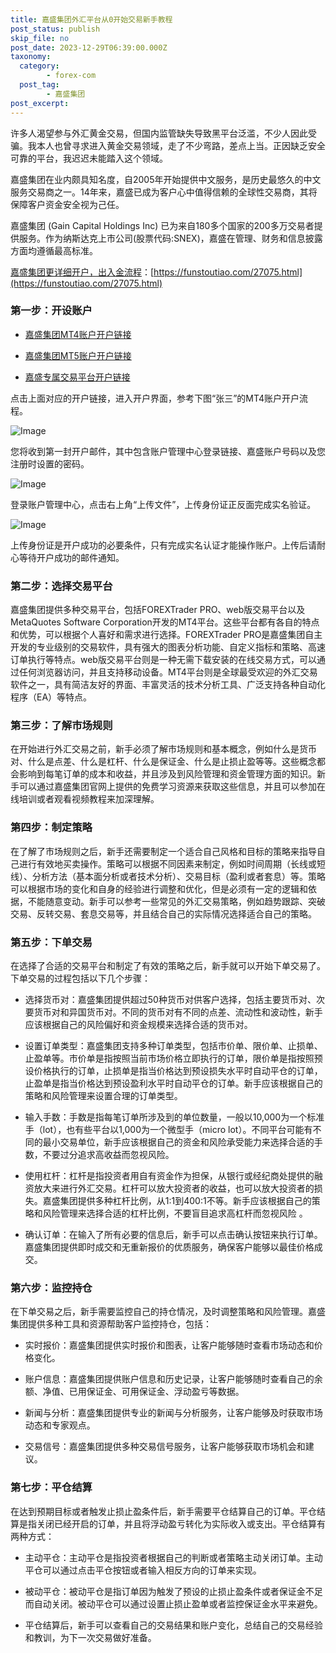 ```yaml
---
title: 嘉盛集团外汇平台从0开始交易新手教程
post_status: publish
skip_file: no
post_date: 2023-12-29T06:39:00.000Z
taxonomy:
  category:
        - forex-com
  post_tag:
        - 嘉盛集团
post_excerpt: 
---
```

许多人渴望参与外汇黄金交易，但国内监管缺失导致黑平台泛滥，不少人因此受骗。我本人也曾寻求进入黄金交易领域，走了不少弯路，差点上当。正因缺乏安全可靠的平台，我迟迟未能踏入这个领域。

嘉盛集团在业内颇具知名度，自2005年开始提供中文服务，是历史最悠久的中文服务交易商之一。14年来，嘉盛已成为客户心中值得信赖的全球性交易商，其将保障客户资金安全视为己任。

嘉盛集团 (Gain Capital Holdings Inc) 已为来自180多个国家的200多万交易者提供服务。作为纳斯达克上市公司(股票代码:SNEX)，嘉盛在管理、财务和信息披露方面均遵循最高标准。

[嘉盛集团更详细开户，出入金流程](https://funstoutiao.com/27075.html)：[https://funstoutiao.com/27075.html](https://funstoutiao.com/27075.html)

### 第一步：开设账户

* [嘉盛集团MT4账户开户链接](https://s.ssgg.net/jsmt4)

* [嘉盛集团MT5账户开户链接](https://s.ssgg.net/jsmt5)

* [嘉盛专属交易平台开户链接](https://s.ssgg.net/js)

点击上面对应的开户链接，进入开户界面，参考下图“张三”的MT4账户开户流程。

![Image](https://prod-files-secure.s3.us-west-2.amazonaws.com/39ed1227-6d7d-4570-be36-9ccd4a2c4241/7a167aea-686b-400d-af59-4e18eb607a40/640.png?X-Amz-Algorithm=AWS4-HMAC-SHA256&X-Amz-Content-Sha256=UNSIGNED-PAYLOAD&X-Amz-Credential=ASIAZI2LB4664GULG6UE%2F20250902%2Fus-west-2%2Fs3%2Faws4_request&X-Amz-Date=20250902T161308Z&X-Amz-Expires=3600&X-Amz-Security-Token=IQoJb3JpZ2luX2VjEMj%2F%2F%2F%2F%2F%2F%2F%2F%2F%2FwEaCXVzLXdlc3QtMiJHMEUCIQDbUVOhuUXnygZ2ZBRp6V5tYjFU0bCPEs6EvL6TSPCnIwIgT3cLA4geEkw49nacKVnq0gYt58DtTXEVSXUjMXy9s1Eq%2FwMIMRAAGgw2Mzc0MjMxODM4MDUiDDXfoALa1v4XKr2fUSrcA8ZL%2F%2FcMbq66pn8qVbxYMdjC5cJTQT3pJdrp2%2FP9x%2BMfo89wbqBSxa0A30TfzXsT3EzwC63LGeR%2FO4G1ih%2BHCp%2Fg01M8h0ziseXF22F9tirSgUX%2BuI5sJRjkBFcl2g4EHiNGyN75yZSIw%2F1DKqHIh1wsqdS2NIg0HUymvkxQRrHgH8itL3WkqdDohk49gfr0q%2FWDABc3ZgjNsZgt7PwY%2FnZEsoJ7NYIbf6iQVghdpYYfOqB4CGWg%2FKLu6na0OVg82OqZ9xkCIHgHOTvhz8pl%2BH6BDMY4mlaPEZRGBfxenX8dOVTXUdwzMmSQ%2F8w0TxtLtPwrRkau5YAzUFYk%2F7hyCrk6%2FncTO1hWL3QhKw8pAlLRprJOZQ1VLvhJgXildnNA91hrZaIMUdJxebbopw2iOkCFWxxn11hyY0CrfEUyJlC4KFSeu6CTP2U%2F%2F%2BQ2rU%2FkOzhVbCJ9LntIRhJnG%2BOJiaqECaQEy2%2FPYYjtFd63MD3VE%2BQyEZONDeifTi%2FB36BUpcyv9McdBdfQE30rIAuXUQ%2Fje69ZREZ7%2F2UnSngqvLezMnkItmnhIYk9bAMimgBl85Llr1IRBA4rb5%2F76%2FoHMWFbfkPJHIH7Mro9D7sJqaDaQx%2FyfIAbiFXp2zfTMI2a3MUGOqUB5j8l8jWQwcjRzBNXcKJzFGWOdOB8KhJWtkjJRTfkwp%2BCfGNGtNFXB8u4NJrzsDSRzDYghPcgUTksb53HhX0kYapREphbZ6qBjxfjk9A%2B5ebz6Mge3Kv4jzFj6I9Tb0Uq6y3Vj5FIEp%2FMSPoTpyxye7S7DbgBcpKkl1a8x0lpEtw6RR6PVlCN32Vhr0OFgp46Dhp7DI2eDE9VaiiQ4ZjwNQN3TDys&X-Amz-Signature=68f2a8e961fc4af724781b5f3cc68cea216cca79f7ba48cd734031b0fbba34b9&X-Amz-SignedHeaders=host&x-amz-checksum-mode=ENABLED&x-id=GetObject)

您将收到第一封开户邮件，其中包含账户管理中心登录链接、嘉盛账户号码以及您注册时设置的密码。

![Image](https://prod-files-secure.s3.us-west-2.amazonaws.com/39ed1227-6d7d-4570-be36-9ccd4a2c4241/eaa1c6b3-2877-4284-a0e1-530e222c27fb/image.png?X-Amz-Algorithm=AWS4-HMAC-SHA256&X-Amz-Content-Sha256=UNSIGNED-PAYLOAD&X-Amz-Credential=ASIAZI2LB4664GULG6UE%2F20250902%2Fus-west-2%2Fs3%2Faws4_request&X-Amz-Date=20250902T161308Z&X-Amz-Expires=3600&X-Amz-Security-Token=IQoJb3JpZ2luX2VjEMj%2F%2F%2F%2F%2F%2F%2F%2F%2F%2FwEaCXVzLXdlc3QtMiJHMEUCIQDbUVOhuUXnygZ2ZBRp6V5tYjFU0bCPEs6EvL6TSPCnIwIgT3cLA4geEkw49nacKVnq0gYt58DtTXEVSXUjMXy9s1Eq%2FwMIMRAAGgw2Mzc0MjMxODM4MDUiDDXfoALa1v4XKr2fUSrcA8ZL%2F%2FcMbq66pn8qVbxYMdjC5cJTQT3pJdrp2%2FP9x%2BMfo89wbqBSxa0A30TfzXsT3EzwC63LGeR%2FO4G1ih%2BHCp%2Fg01M8h0ziseXF22F9tirSgUX%2BuI5sJRjkBFcl2g4EHiNGyN75yZSIw%2F1DKqHIh1wsqdS2NIg0HUymvkxQRrHgH8itL3WkqdDohk49gfr0q%2FWDABc3ZgjNsZgt7PwY%2FnZEsoJ7NYIbf6iQVghdpYYfOqB4CGWg%2FKLu6na0OVg82OqZ9xkCIHgHOTvhz8pl%2BH6BDMY4mlaPEZRGBfxenX8dOVTXUdwzMmSQ%2F8w0TxtLtPwrRkau5YAzUFYk%2F7hyCrk6%2FncTO1hWL3QhKw8pAlLRprJOZQ1VLvhJgXildnNA91hrZaIMUdJxebbopw2iOkCFWxxn11hyY0CrfEUyJlC4KFSeu6CTP2U%2F%2F%2BQ2rU%2FkOzhVbCJ9LntIRhJnG%2BOJiaqECaQEy2%2FPYYjtFd63MD3VE%2BQyEZONDeifTi%2FB36BUpcyv9McdBdfQE30rIAuXUQ%2Fje69ZREZ7%2F2UnSngqvLezMnkItmnhIYk9bAMimgBl85Llr1IRBA4rb5%2F76%2FoHMWFbfkPJHIH7Mro9D7sJqaDaQx%2FyfIAbiFXp2zfTMI2a3MUGOqUB5j8l8jWQwcjRzBNXcKJzFGWOdOB8KhJWtkjJRTfkwp%2BCfGNGtNFXB8u4NJrzsDSRzDYghPcgUTksb53HhX0kYapREphbZ6qBjxfjk9A%2B5ebz6Mge3Kv4jzFj6I9Tb0Uq6y3Vj5FIEp%2FMSPoTpyxye7S7DbgBcpKkl1a8x0lpEtw6RR6PVlCN32Vhr0OFgp46Dhp7DI2eDE9VaiiQ4ZjwNQN3TDys&X-Amz-Signature=0301afb2b1efe29b2e9c6bf34256f5be425821802453c4a89406ddd1ff6ea4b1&X-Amz-SignedHeaders=host&x-amz-checksum-mode=ENABLED&x-id=GetObject)

登录账户管理中心，点击右上角“上传文件”，上传身份证正反面完成实名验证。

![Image](https://prod-files-secure.s3.us-west-2.amazonaws.com/39ed1227-6d7d-4570-be36-9ccd4a2c4241/54090639-09fc-46b4-a135-e0289f707147/image.png?X-Amz-Algorithm=AWS4-HMAC-SHA256&X-Amz-Content-Sha256=UNSIGNED-PAYLOAD&X-Amz-Credential=ASIAZI2LB4664GULG6UE%2F20250902%2Fus-west-2%2Fs3%2Faws4_request&X-Amz-Date=20250902T161308Z&X-Amz-Expires=3600&X-Amz-Security-Token=IQoJb3JpZ2luX2VjEMj%2F%2F%2F%2F%2F%2F%2F%2F%2F%2FwEaCXVzLXdlc3QtMiJHMEUCIQDbUVOhuUXnygZ2ZBRp6V5tYjFU0bCPEs6EvL6TSPCnIwIgT3cLA4geEkw49nacKVnq0gYt58DtTXEVSXUjMXy9s1Eq%2FwMIMRAAGgw2Mzc0MjMxODM4MDUiDDXfoALa1v4XKr2fUSrcA8ZL%2F%2FcMbq66pn8qVbxYMdjC5cJTQT3pJdrp2%2FP9x%2BMfo89wbqBSxa0A30TfzXsT3EzwC63LGeR%2FO4G1ih%2BHCp%2Fg01M8h0ziseXF22F9tirSgUX%2BuI5sJRjkBFcl2g4EHiNGyN75yZSIw%2F1DKqHIh1wsqdS2NIg0HUymvkxQRrHgH8itL3WkqdDohk49gfr0q%2FWDABc3ZgjNsZgt7PwY%2FnZEsoJ7NYIbf6iQVghdpYYfOqB4CGWg%2FKLu6na0OVg82OqZ9xkCIHgHOTvhz8pl%2BH6BDMY4mlaPEZRGBfxenX8dOVTXUdwzMmSQ%2F8w0TxtLtPwrRkau5YAzUFYk%2F7hyCrk6%2FncTO1hWL3QhKw8pAlLRprJOZQ1VLvhJgXildnNA91hrZaIMUdJxebbopw2iOkCFWxxn11hyY0CrfEUyJlC4KFSeu6CTP2U%2F%2F%2BQ2rU%2FkOzhVbCJ9LntIRhJnG%2BOJiaqECaQEy2%2FPYYjtFd63MD3VE%2BQyEZONDeifTi%2FB36BUpcyv9McdBdfQE30rIAuXUQ%2Fje69ZREZ7%2F2UnSngqvLezMnkItmnhIYk9bAMimgBl85Llr1IRBA4rb5%2F76%2FoHMWFbfkPJHIH7Mro9D7sJqaDaQx%2FyfIAbiFXp2zfTMI2a3MUGOqUB5j8l8jWQwcjRzBNXcKJzFGWOdOB8KhJWtkjJRTfkwp%2BCfGNGtNFXB8u4NJrzsDSRzDYghPcgUTksb53HhX0kYapREphbZ6qBjxfjk9A%2B5ebz6Mge3Kv4jzFj6I9Tb0Uq6y3Vj5FIEp%2FMSPoTpyxye7S7DbgBcpKkl1a8x0lpEtw6RR6PVlCN32Vhr0OFgp46Dhp7DI2eDE9VaiiQ4ZjwNQN3TDys&X-Amz-Signature=d053c4881e3ceec2c34c2ca028deabd76e2a43dce4e4e1349cc3560d4b971db4&X-Amz-SignedHeaders=host&x-amz-checksum-mode=ENABLED&x-id=GetObject)

上传身份证是开户成功的必要条件，只有完成实名认证才能操作账户。上传后请耐心等待开户成功的邮件通知。

### 第二步：选择交易平台

嘉盛集团提供多种交易平台，包括FOREXTrader PRO、web版交易平台以及MetaQuotes Software Corporation开发的MT4平台。这些平台都有各自的特点和优势，可以根据个人喜好和需求进行选择。FOREXTrader PRO是嘉盛集团自主开发的专业级别的交易软件，具有强大的图表分析功能、自定义指标和策略、高速订单执行等特点。web版交易平台则是一种无需下载安装的在线交易方式，可以通过任何浏览器访问，并且支持移动设备。MT4平台则是全球最受欢迎的外汇交易软件之一，具有简洁友好的界面、丰富灵活的技术分析工具、广泛支持各种自动化程序（EA）等特点。

### 第三步：了解市场规则

在开始进行外汇交易之前，新手必须了解市场规则和基本概念，例如什么是货币对、什么是点差、什么是杠杆、什么是保证金、什么是止损止盈等等。这些概念都会影响到每笔订单的成本和收益，并且涉及到风险管理和资金管理方面的知识。新手可以通过嘉盛集团官网上提供的免费学习资源来获取这些信息，并且可以参加在线培训或者观看视频教程来加深理解。

### 第四步：制定策略

在了解了市场规则之后，新手还需要制定一个适合自己风格和目标的策略来指导自己进行有效地买卖操作。策略可以根据不同因素来制定，例如时间周期（长线或短线）、分析方法（基本面分析或者技术分析）、交易目标（盈利或者套息）等。策略可以根据市场的变化和自身的经验进行调整和优化，但是必须有一定的逻辑和依据，不能随意变动。新手可以参考一些常见的外汇交易策略，例如趋势跟踪、突破交易、反转交易、套息交易等，并且结合自己的实际情况选择适合自己的策略。

### 第五步：下单交易

在选择了合适的交易平台和制定了有效的策略之后，新手就可以开始下单交易了。下单交易的过程包括以下几个步骤：

* 选择货币对：嘉盛集团提供超过50种货币对供客户选择，包括主要货币对、次要货币对和异国货币对。不同的货币对有不同的点差、流动性和波动性，新手应该根据自己的风险偏好和资金规模来选择合适的货币对。

* 设置订单类型：嘉盛集团支持多种订单类型，包括市价单、限价单、止损单、止盈单等。市价单是指按照当前市场价格立即执行的订单，限价单是指按照预设价格执行的订单，止损单是指当价格达到预设损失水平时自动平仓的订单，止盈单是指当价格达到预设盈利水平时自动平仓的订单。新手应该根据自己的策略和风险管理来设置合理的订单类型。

* 输入手数：手数是指每笔订单所涉及到的单位数量，一般以10,000为一个标准手（lot），也有些平台以1,000为一个微型手（micro lot）。不同平台可能有不同的最小交易单位，新手应该根据自己的资金和风险承受能力来选择合适的手数，不要过分追求高收益而忽视风险。

* 使用杠杆：杠杆是指投资者用自有资金作为担保，从银行或经纪商处提供的融资放大来进行外汇交易。杠杆可以放大投资者的收益，也可以放大投资者的损失。嘉盛集团提供多种杠杆比例，从1:1到400:1不等。新手应该根据自己的策略和风险管理来选择合适的杠杆比例，不要盲目追求高杠杆而忽视风险 。

* 确认订单：在输入了所有必要的信息后，新手可以点击确认按钮来执行订单。嘉盛集团提供即时成交和无重新报价的优质服务，确保客户能够以最佳价格成交。

### 第六步：监控持仓

在下单交易之后，新手需要监控自己的持仓情况，及时调整策略和风险管理。嘉盛集团提供多种工具和资源帮助客户监控持仓，包括：

* 实时报价：嘉盛集团提供实时报价和图表，让客户能够随时查看市场动态和价格变化。

* 账户信息：嘉盛集团提供账户信息和历史记录，让客户能够随时查看自己的余额、净值、已用保证金、可用保证金、浮动盈亏等数据。

* 新闻与分析：嘉盛集团提供专业的新闻与分析服务，让客户能够及时获取市场动态和专家观点。

* 交易信号：嘉盛集团提供多种交易信号服务，让客户能够获取市场机会和建议。

### 第七步：平仓结算

在达到预期目标或者触发止损止盈条件后，新手需要平仓结算自己的订单。平仓结算是指关闭已经开启的订单，并且将浮动盈亏转化为实际收入或支出。平仓结算有两种方式：

* 主动平仓：主动平仓是指投资者根据自己的判断或者策略主动关闭订单。主动平仓可以通过点击平仓按钮或者输入相反方向的订单来实现。

* 被动平仓：被动平仓是指订单因为触发了预设的止损止盈条件或者保证金不足而自动关闭。被动平仓可以通过设置止损止盈单或者监控保证金水平来避免。

* 平仓结算后，新手可以查看自己的交易结果和账户变化，总结自己的交易经验和教训，为下一次交易做好准备。